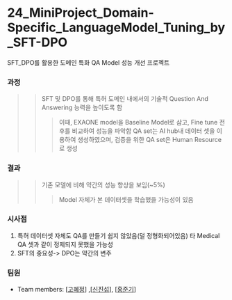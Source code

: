 # 24_MiniProject_Domain-Specific_LanguageModel_Tuning_by_SFT-DPO
SFT_DPO를 활용한 도메인 특화 QA Model 성능 개선 프로젝트

### 과정
>> SFT 및 DPO를 통해 특허 도메인 내에서의 기술적 Question And Answering 능력을 높이도록 함
>>> 이때, EXAONE model을 Baseline Model로 삼고, Fine tune 전 후를 비교하여 성능을 파악함
>>> QA set는 AI hub내 데이터 셋을 이용하여 생성하였으며, 검증을 위한 QA set은 Human Resource로 생성

### 결과
>> 기존 모델에 비해 약간의 성능 향상을 보임(~5%)
>>> Model 자체가 본 데이터셋을 학습했을 가능성이 있음


### 시사점
1. 특허 데이터셋 자체도 QA를 만들기 쉽지 않았음(덜 정형화되어있음) 타 Medical QA 셋과 같이 정제되지 못했을 가능성
2. SFT의 중요성-> DPO는 약간의 변주

### 팀원
- Team members: [[고혜정](https://github.com/Kohyejung)] ,[[신진섭](https://github.com/ShinJinSeob?query=%EC%8B%A0)], [[홍준기](https://github.com/JoonKeeHong00)]
